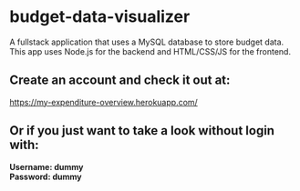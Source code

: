 # budget-data-visualizer

A fullstack application that uses a MySQL database to store budget data. This app uses Node.js for the backend and HTML/CSS/JS for the frontend.

## Create an account and check it out at:

https://my-expenditure-overview.herokuapp.com/

## Or if you just want to take a look without login with:

**Username: dummy** <br>
**Password: dummy**
